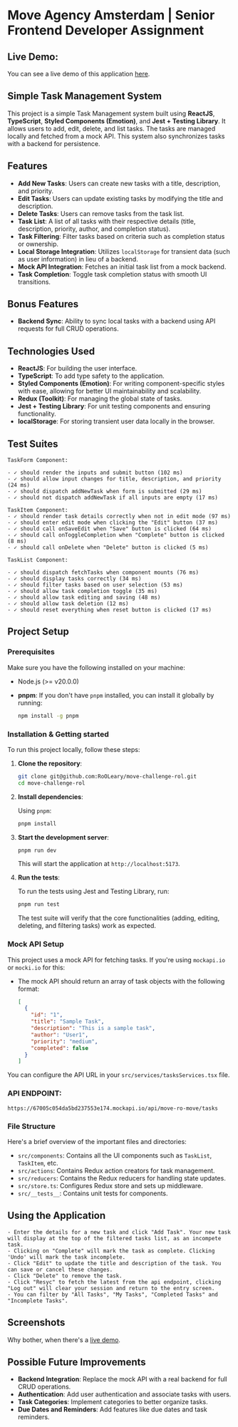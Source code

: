 
# Move Agency Amsterdam | Senior Frontend Developer Assignment

## Live Demo: 

You can see a live demo of this application <a href="https://move-challenge-rol.vercel.app" target="_blank">here</a>.

## Simple Task Management System

This project is a simple Task Management system built using **ReactJS**, **TypeScript**, **Styled Components (Emotion)**, and **Jest + Testing Library**. It allows users to add, edit, delete, and list tasks. The tasks are managed locally and fetched from a mock API. This system also synchronizes tasks with a backend for persistence.

## Features

- **Add New Tasks**: Users can create new tasks with a title, description, and priority.
- **Edit Tasks**: Users can update existing tasks by modifying the title and description.
- **Delete Tasks**: Users can remove tasks from the task list.
- **Task List**: A list of all tasks with their respective details (title, description, priority, author, and completion status).
- **Task Filtering**: Filter tasks based on criteria such as completion status or ownership.
- **Local Storage Integration**: Utilizes `localStorage` for transient data (such as user information) in lieu of a backend.
- **Mock API Integration**: Fetches an initial task list from a mock backend.
- **Task Completion**: Toggle task completion status with smooth UI transitions.

## Bonus Features

- **Backend Sync**: Ability to sync local tasks with a backend using API requests for full CRUD operations.

## Technologies Used

- **ReactJS**: For building the user interface.
- **TypeScript**: To add type safety to the application.
- **Styled Components (Emotion)**: For writing component-specific styles with ease, allowing for better UI maintainability and scalability.
- **Redux (Toolkit)**: For managing the global state of tasks.
- **Jest + Testing Library**: For unit testing components and ensuring functionality.
- **localStorage**: For storing transient user data locally in the browser.

## Test Suites
```
TaskForm Component:

- ✓ should render the inputs and submit button (102 ms)
- ✓ should allow input changes for title, description, and priority (24 ms)
- ✓ should dispatch addNewTask when form is submitted (29 ms)
- ✓ should not dispatch addNewTask if all inputs are empty (17 ms)

TaskItem Component:
- ✓ should render task details correctly when not in edit mode (97 ms)
- ✓ should enter edit mode when clicking the "Edit" button (37 ms)
- ✓ should call onSaveEdit when "Save" button is clicked (64 ms)
- ✓ should call onToggleCompletion when "Complete" button is clicked (8 ms)
- ✓ should call onDelete when "Delete" button is clicked (5 ms)

TaskList Component:

- ✓ should dispatch fetchTasks when component mounts (76 ms)
- ✓ should display tasks correctly (34 ms)
- ✓ should filter tasks based on user selection (53 ms)
- ✓ should allow task completion toggle (35 ms)
- ✓ should allow task editing and saving (48 ms)
- ✓ should allow task deletion (12 ms)
- ✓ should reset everything when reset button is clicked (17 ms)

```


## Project Setup

### Prerequisites

Make sure you have the following installed on your machine:

- Node.js (>= v20.0.0)
- **pnpm**: If you don't have `pnpm` installed, you can install it globally by running:

  ```bash
  npm install -g pnpm
  ```

### Installation & Getting started

To run this project locally, follow these steps:

1. **Clone the repository**:

   ```bash
   git clone git@github.com:RoOLeary/move-challenge-rol.git
   cd move-challenge-rol
   ```

2. **Install dependencies**:

   Using `pnpm`:

   ```bash
   pnpm install
   ```

3. **Start the development server**:

   ```bash
   pnpm run dev
   ```

   This will start the application at `http://localhost:5173`.

4. **Run the tests**:

   To run the tests using Jest and Testing Library, run:

   ```bash
   pnpm run test
   ```

   The test suite will verify that the core functionalities (adding, editing, deleting, and filtering tasks) work as expected.

### Mock API Setup

This project uses a mock API for fetching tasks. If you're using `mockapi.io` or `mocki.io` for this:

- The mock API should return an array of task objects with the following format:

  ```json
  [
    {
      "id": "1",
      "title": "Sample Task",
      "description": "This is a sample task",
      "author": "User1",
      "priority": "medium",
      "completed": false
    }
  ]
  ```

You can configure the API URL in your `src/services/tasksServices.tsx` file.

### API ENDPOINT:

```
https://67005c054da5bd237553e174.mockapi.io/api/move-ro-move/tasks
```

### File Structure

Here's a brief overview of the important files and directories:

- `src/components`: Contains all the UI components such as `TaskList`, `TaskItem`, etc.
- `src/actions`: Contains Redux action creators for task management.
- `src/reducers`: Contains the Redux reducers for handling state updates.
- `src/store.ts`: Configures Redux store and sets up middleware.
- `src/__tests__`: Contains unit tests for components.


## Using the Application

```
- Enter the details for a new task and click "Add Task". Your new task will display at the top of the filtered tasks list, as an incompete task.
- Clicking on "Complete" will mark the task as complete. Clicking 'Undo' will mark the task incomplete.
- Click "Edit" to update the title and description of the task. You can save or cancel these changes.
- Click "Delete" to remove the task.
- Click "Resyc" to fetch the latest from the api endpoint, clicking "Log out" will clear your session and return to the entry screen.
- You can filter by "All Tasks", "My Tasks", "Completed Tasks" and "Incomplete Tasks".
```

## Screenshots

Why bother, when there's a <a href="https://move-challenge-rol.vercel.app" target="_blank">live demo</a>.

## Possible Future Improvements

- **Backend Integration**: Replace the mock API with a real backend for full CRUD operations.
- **Authentication**: Add user authentication and associate tasks with users.
- **Task Categories**: Implement categories to better organize tasks.
- **Due Dates and Reminders**: Add features like due dates and task reminders.
